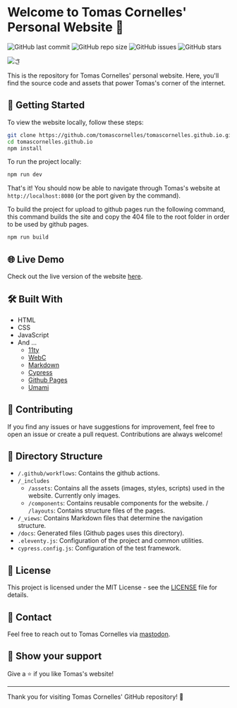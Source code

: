 # Welcome to Tomas Cornelles' Personal Website 👋

![GitHub last commit](https://img.shields.io/github/last-commit/tomascornelles/tomascornelles.github.io)
![GitHub repo size](https://img.shields.io/github/repo-size/tomascornelles/tomascornelles.github.io)
![GitHub issues](https://img.shields.io/github/issues-raw/tomascornelles/tomascornelles.github.io)
![GitHub stars](https://img.shields.io/github/stars/tomascornelles/tomascornelles.github.io?style=social)

<img src="data:image/svg+xml;base64,[%3Csvg id='logo' width='160' height='160' viewBox='0 0 16 16' fill='none' xmlns='http://www.w3.org/2000/svg' xlink='http://www.w3.org/1999/xlink'%3E%3Cpath fill-rule='evenodd' clip-rule='evenodd' d='M8.08182 0.724701L9.7416 1.58225L9.76556 1.69366C9.8037 1.87098 9.84181 2.04338 9.87991 2.21086C9.90545 2.29538 9.93097 2.38124 9.95649 2.46845L11.8477 1.87797L13.5073 2.7354L13.8704 5.63509L13.6704 5.69021C13.2318 5.81105 12.8079 5.92686 12.3985 6.03765L12.3945 6.03873C12.0901 6.11546 11.7829 6.18923 11.4728 6.26013C11.7048 6.72219 11.9566 7.15947 12.228 7.57212C12.5579 8.05887 12.9237 8.47491 13.3247 8.82186L13.5103 8.98239L12.3711 10.2612L12.8712 10.5196L12.7903 13.8664L12.6219 13.9153C11.6794 14.1892 10.7983 14.3928 9.97894 14.5254C9.16058 14.6579 8.4028 14.7247 7.70625 14.7247C6.09072 14.7247 4.81361 14.3874 3.90864 13.6784C2.99508 12.9727 2.54485 11.967 2.54485 10.6952V10.5248L2.54795 10.5056C2.55605 10.4554 2.55946 10.4132 2.55946 10.3783V10.3708L2.55991 10.3634C2.61066 9.53486 2.83041 8.84531 3.23742 8.31405L3.23926 8.31165C3.4194 8.08255 3.6175 7.87764 3.83337 7.69715L2.25616 6.88226L1.87041 3.86674L2.13362 3.8585C2.76751 3.83865 3.4362 3.78405 4.13983 3.69446C4.75503 3.60736 5.37396 3.50889 5.99662 3.39906L5.43159 1.83724L8.08182 0.724701ZM2.80029 6.28784C3.46321 6.19462 4.14957 6.08542 4.85942 5.9602C5.66523 5.80971 6.46617 5.64919 7.26224 5.47866L7.45108 5.4382L7.52992 5.61595C7.63754 5.85858 7.73564 6.09163 7.82417 6.31506C7.91986 6.53247 8.01541 6.73974 8.11082 6.9369L8.29932 7.32648L7.87179 7.2823C7.78246 7.27307 7.69321 7.26846 7.604 7.26846H7.31186C6.80292 7.26846 6.30391 7.32199 5.81454 7.42893C5.34385 7.5339 4.91728 7.70969 4.53303 7.95548L4.52948 7.95775C4.155 8.18809 3.84594 8.50157 3.60195 8.90255C3.37346 9.29375 3.23048 9.79081 3.18322 10.4035C3.18257 10.4519 3.17732 10.5013 3.16869 10.5512V10.6651C3.16869 11.6019 3.47589 12.2474 4.05814 12.6549C4.66747 13.0712 5.51061 13.2919 6.61073 13.2919C7.79525 13.2919 9.16214 13.0719 10.7141 12.626L10.7598 10.5597C10.4264 10.7174 10.0676 10.8636 9.68364 10.9983L9.67973 10.9997C9.15393 11.1739 8.6229 11.3124 8.08673 11.415L8.08315 11.4157C7.55605 11.5082 7.06501 11.555 6.61073 11.555C6.103 11.555 5.66383 11.4819 5.30315 11.3238C5.11213 11.24 4.95242 11.122 4.84117 10.9618C4.7289 10.8 4.67745 10.6118 4.67745 10.4085V10.3548L4.67803 10.3464C4.70216 9.99741 4.85576 9.70249 5.12487 9.47184C5.38172 9.2418 5.70823 9.07654 6.09418 8.96876C6.47756 8.86169 6.88874 8.80908 7.32647 8.80908C7.82808 8.80908 8.32838 8.88833 8.82663 9.04565C9.26165 9.17182 9.65248 9.35622 9.99691 9.60014L11.1555 8.29515C10.8211 7.96529 10.5011 7.56621 10.1948 7.10028L10.192 7.09599C9.84593 6.54426 9.52504 5.9574 9.22912 5.33565L9.09893 5.06212L9.39254 4.99616C9.83777 4.89615 10.2682 4.79119 10.6839 4.68131L10.6852 4.68097L11.7084 4.41665L11.4927 2.66887C11.1413 2.78388 10.7539 2.905 10.3307 3.03221L10.3267 3.0334C9.78936 3.18484 9.22774 3.33619 8.64193 3.48752L8.43142 3.54191L8.35787 3.33564C8.22062 2.95068 8.09787 2.58542 7.9897 2.23993L7.9878 2.23388C7.91817 1.98925 7.85352 1.75464 7.7937 1.53012L6.21491 2.19434C6.29267 2.40378 6.36778 2.61324 6.44022 2.82273C6.54719 3.09412 6.64937 3.36062 6.74673 3.62221L6.84708 3.89182L6.56629 3.94389C5.8033 4.0854 5.05472 4.20675 4.32057 4.3079C3.68882 4.39494 3.10571 4.45239 2.57158 4.47989L2.80029 6.28784ZM9.71115 10.3048C9.6487 10.2914 9.58578 10.2794 9.52238 10.2689L9.51484 10.2676C9.22745 10.2101 8.94604 10.1815 8.6703 10.1815C8.13522 10.1815 7.67564 10.2815 7.28533 10.474L7.28316 10.4751C7.00037 10.611 6.84886 10.7782 6.79 10.9758C7.24734 10.953 7.76208 10.8728 8.33547 10.733C8.8074 10.6127 9.26594 10.47 9.71115 10.3048Z' fill='url(%23pattern0)'%3E%3C/path%3E%3Cdefs%3E%3Cpattern id='pattern0' patternContentUnits='objectBoundingBox' width='1' height='1'%3E%3Cuse href='%23image0_450_106' transform='matrix(0.0116667 0 0 0.01 -0.0833333 0)'%3E%3C/use%3E%3C/pattern%3E%3Cimage id='image0_450_106' width='100' height='100' href='https://picsum.photos/160/%3Fblur=5'%3E%3C/image%3E%3C/defs%3E%3C/svg%3E]" alt="さ">

This is the repository for Tomas Cornelles' personal website. Here, you'll find the source code and assets that power Tomas's corner of the internet.

## 🚀 Getting Started

To view the website locally, follow these steps:

```bash
git clone https://github.com/tomascornelles/tomascornelles.github.io.git
cd tomascornelles.github.io
npm install
```

To run the project locally:

```bash
npm run dev
```

That's it! You should now be able to navigate through Tomas's website at `http://localhost:8080` (or the port given by the command).

To build the project for upload to github pages run the following command, this command builds the site and copy the 404 file to the root folder in order to be used by github pages.

```bash
npm run build
```

## 🌐 Live Demo

Check out the live version of the website [here](https://tomascornelles.com).

## 🛠️ Built With

- HTML
- CSS
- JavaScript
- And ...
  - [11ty](https://www.11ty.dev/)
  - [WebC](https://www.11ty.dev/docs/languages/webc/)
  - [Markdown](https://www.markdownguide.org/)
  - [Cypress](https://www.cypress.io/)
  - [Github Pages](https://pages.github.com/)
  - [Umami](https://umami.is/)

## 🤝 Contributing

If you find any issues or have suggestions for improvement, feel free to open an issue or create a pull request. Contributions are always welcome!

## 📂 Directory Structure

- `/.github/workflows`: Contains the github actions.
- `/_includes`
  - `/assets`: Contains all the assets (images, styles, scripts) used in the website. Currently only images.
  - `/components`: Contains reusable components for the website.
  / `/layouts`: Contains structure files of the pages.
- `/_views`: Contains Markdown files that determine the navigation structure.
- `/docs`: Generated files (Github pages uses this directory).
- `.eleventy.js`: Configuration of the project and common utilities.
- `cypress.config.js`: Configuration of the test framework.

## 📜 License

This project is licensed under the MIT License - see the [LICENSE](LICENSE) file for details.

## 📧 Contact

Feel free to reach out to Tomas Cornelles via [mastodon](https://mastodon.world/@tomascornelles).

## 🌟 Show your support

Give a ⭐️ if you like Tomas's website!

---

Thank you for visiting Tomas Cornelles' GitHub repository! 🎉
